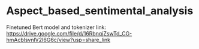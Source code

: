 # Aspect_based_sentimental_analysis

Finetuned Bert model and tokenizer link: https://drive.google.com/file/d/16RbnqjZswTd_CG-hmAcblsvnlV2I6G6c/view?usp=share_link
